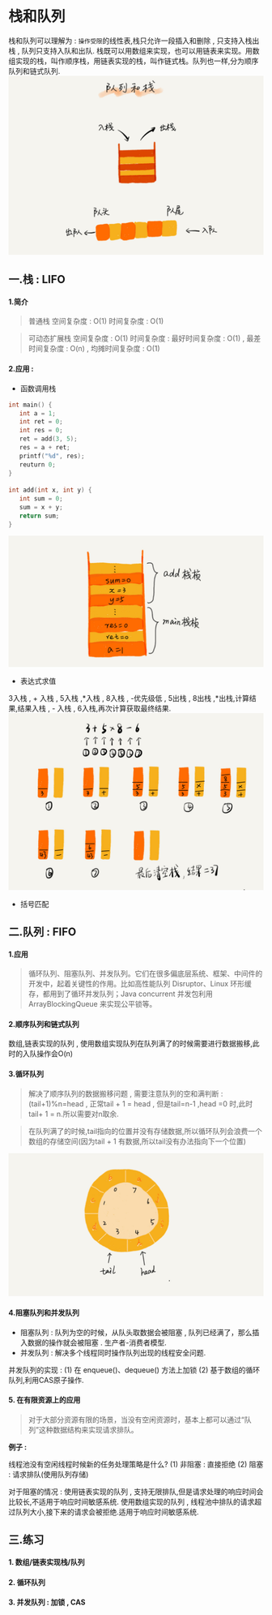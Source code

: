 # 栈和队列
栈和队列可以理解为 : `操作受限`的线性表,栈只允许一段插入和删除 , 只支持入栈出栈 , 队列只支持入队和出队.
栈既可以用数组来实现，也可以用链表来实现。用数组实现的栈，叫作顺序栈，用链表实现的栈，叫作链式栈。队列也一样,分为顺序队列和链式队列.
![img](..\resources\sql\stack_queue.jpg)

## 一.栈 : LIFO
#### 1.简介


> 普通栈
空间复杂度 : O(1)
时间复杂度 : O(1)

> 可动态扩展栈
空间复杂度 : O(1)
时间复杂度 : 最好时间复杂度 : O(1) , 最差时间复杂度 : O(n) , 均摊时间复杂度 : O(1)

#### 2.应用 : 

- 函数调用栈

```C++
int main() {
   int a = 1; 
   int ret = 0;
   int res = 0;
   ret = add(3, 5);
   res = a + ret;
   printf("%d", res);
   reuturn 0;
}

int add(int x, int y) {
   int sum = 0;
   sum = x + y;
   return sum;
}
```

![img](..\resources\sql\funstack.jpg)


- 表达式求值

3入栈 , + 入栈 , 5入栈 ,\*入栈 , 8入栈 , -优先级低 , 5出栈 , 8出栈 ,\*出栈,计算结果,结果入栈 , - 入栈 , 6入栈,再次计算获取最终结果.
![img](..\resources\sql\calcstack.jpg)

- 括号匹配



## 二.队列 : FIFO


#### 1.应用
>循环队列、阻塞队列、并发队列。它们在很多偏底层系统、框架、中间件的开发中，起着关键性的作用。比如高性能队列 Disruptor、Linux 环形缓存，都用到了循环并发队列；Java concurrent 并发包利用 ArrayBlockingQueue 来实现公平锁等。

#### 2.顺序队列和链式队列
数组,链表实现的队列 , 使用数组实现队列在队列满了的时候需要进行数据搬移,此时的入队操作会O(n)

#### 3.循环队列
>解决了顺序队列的数据搬移问题 , 需要注意队列的空和满判断 : (tail+1)%n=head ,
正常tail + 1 = head , 但是tail=n-1 ,head =0 时,此时 tail+ 1 = n.所以需要对n取余.

>在队列满了的时候,tail指向的位置并没有存储数据,所以循环队列会浪费一个数组的存储空间(因为tail + 1 有数据,所以tail没有办法指向下一个位置)

![img](../resources/sql/queue.jpg)

#### 4.阻塞队列和并发队列
- 阻塞队列 : 队列为空的时候，从队头取数据会被阻塞 , 队列已经满了，那么插入数据的操作就会被阻塞 . 生产者-消费者模型.
- 并发队列  : 解决多个线程同时操作队列出现的线程安全问题.

并发队列的实现 : 
(1) 在 enqueue()、dequeue() 方法上加锁
(2) 基于数组的循环队列,利用CAS原子操作.

#### 5. 在有限资源上的应用
> 对于大部分资源有限的场景，当没有空闲资源时，基本上都可以通过“队列”这种数据结构来实现请求排队。

**例子 :** 

线程池没有空闲线程时候新的任务处理策略是什么? 
(1) 非阻塞 : 直接拒绝
(2) 阻塞 : 请求排队(使用队列存储)

对于阻塞的情况  : 
使用链表实现的队列 , 支持无限排队,但是请求处理的响应时间会比较长,不适用于响应时间敏感系统.
使用数组实现的队列 , 线程池中排队的请求超过队列大小,接下来的请求会被拒绝.适用于响应时间敏感系统.


## 三.练习

#### 1. 数组/链表实现栈/队列

#### 2. 循环队列

#### 3. 并发队列 : 加锁 , CAS